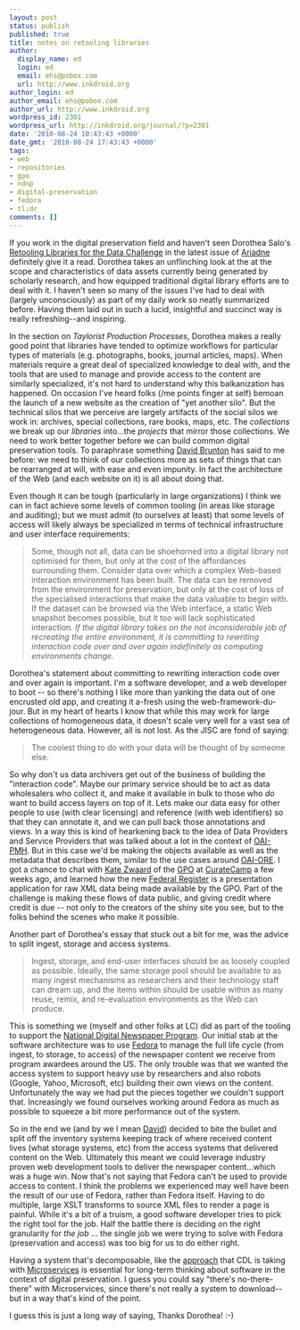 ```yaml
---
layout: post
status: publish
published: true
title: notes on retooling libraries
author:
  display_name: ed
  login: ed
  email: ehs@pobox.com
  url: http://www.inkdroid.org
author_login: ed
author_email: ehs@pobox.com
author_url: http://www.inkdroid.org
wordpress_id: 2301
wordpress_url: http://inkdroid.org/journal/?p=2301
date: '2010-08-24 10:43:43 +0000'
date_gmt: '2010-08-24 17:43:43 +0000'
tags:
- web
- repositories
- gpo
- ndnp
- digital-preservation
- fedora
- tl;dr
comments: []
---
```


<p>If you work in the digital preservation field and haven't seen Dorothea Salo's <a href="http://www.ariadne.ac.uk/issue64/salo/">Retooling Libraries for the Data Challenge</a> in the latest issue of <a href="http://www.ariadne.ac.uk/issue64/">Ariadne</a> definitely give it a read. Dorothea takes an unflinching look at the at the scope and characteristics of data assets currently being generated by scholarly research, and how equipped traditional digital library efforts are to deal with it. I haven't seen so many of the issues I've had to deal with (largely unconsciously) as part of my daily work so neatly summarized before. Having them laid out in such a lucid, insightful and succinct way is really refreshing--and inspiring.</p>
<p>In the section on <em>Taylorist Production Processes</em>, Dorothea makes a really good point that libraries have tended to optimize workflows for particular types of materials (e.g. photographs, books, journal articles, maps). When materials require a great deal of specialized knowledge to deal with, and the tools that are used to manage and provide access to the content are similarly specialized, it's not hard to understand why this balkanization has happened. On occasion I've heard folks (/me points finger at self) bemoan the launch of a new website as the creation of "yet another silo". But the technical silos that we perceive are largely artifacts of the social silos we work in: archives, special collections, rare books, maps, etc. The <em>collections</em> we break up our <em>libraries</em> into...the <em>projects</em> that mirror those collections. We need to work better together before we can build common digital preservation tools. To paraphrase something <a href="http://davidbrunton.com/">David Brunton</a> has said to me before: we need to think of our collections more as sets of things that can be rearranged at will, with ease and even impunity. In fact the architecture of the Web (and each website on it) is all about doing that.</p>
<p>Even though it can be tough (particularly in large organizations) I think we can in fact achieve some levels of common tooling (in areas like storage and auditing); but we must admit (to ourselves at least) that some levels of access will likely always be specialized in terms of technical infrastructure and user interface requirements:</p>
<blockquote><p>
Some, though not all, data can be shoehorned into a digital library not optimised for them, but only at the cost of the affordances surrounding them. Consider data over which a complex Web-based interaction environment has been built. The data can be removed from the environment for preservation, but only at the cost of loss of the specialised interactions that make the data valuable to begin with. If the dataset can be browsed via the Web interface, a static Web snapshot becomes possible, but it too will lack sophisticated interaction. <em>If the digital library takes on the not inconsiderable job of recreating the entire environment, it is committing to rewriting interaction code over and over again indefinitely as computing environments change.</em>
</p></blockquote>
<p>Dorothea's statement about committing to rewriting interaction code over and over again is important. I'm a software developer, and a web developer to boot -- so there's nothing I like more than yanking the data out of one encrusted old app, and creating it a-fresh using the web-framework-du-jour. But in my heart of hearts I know that while this may work for large collections of homogeneous data, it doesn't scale very well for a vast sea of heterogeneous data. However, all is not lost. As the JISC are fond of saying:</p>
<blockquote><p>
The coolest thing to do with your data will be thought of by someone else.
</p></blockquote>
<p>So why don't us data archivers get out of the business of building the "interaction code". Maybe our primary service should be to act as data wholesalers who collect it, and make it available in bulk to those who <em>do</em> want to build access layers on top of it. Lets make our data easy for other people to use (with clear licensing) and reference (with web identifiers) so that they can annotate it, and we can pull back those annotations and views. In a way this is kind of hearkening back to the idea of Data Providers and Service Providers that was talked about a lot in the context of <a href="http://www.dlib.org/dlib/february00/vandesompel-oai/02vandesompel-oai.html">OAI-PMH</a>. But in this case we'd be making the objects available as well as the metadata that describes them, similar to the use cases around <a href="http://www.openarchives.org/ore/">OAI-ORE</a>. I got a chance to chat with <a href="http://twitter.com/kzwa">Kate Zwaard</a> of the <a href="http://gpo.gov">GPO</a> at <a href="http://groups.google.com/group/digital-curation/web/curation-technology-sig">CurateCamp</a> a few weeks ago, and learned how the new <a href="http://inkdroid.org/journal/2010/07/27/federal-register-embraces-the-web-and-opensource/">Federal Register</a> is a presentation application for raw XML data being made available by the GPO. Part of the challenge is making these flows of data public, and giving credit where credit is due -- not only to the creators of the shiny site you see, but to the folks behind the scenes who make it possible.</p>
<p>Another part of Dorothea's essay that stuck out a bit for me, was the advice to split ingest, storage and access systems.</p>
<blockquote><p>
Ingest, storage, and end-user interfaces should be as loosely coupled as possible. Ideally, the same storage pool should be available to as many ingest mechanisms as researchers and their technology staff can dream up, and the items within should be usable within as many reuse, remix, and re-evaluation environments as the Web can produce.
</p></blockquote>
<p>This is something we (myself and other folks at LC) did as part of the tooling to support the <a href="http://www.neh.gov/projects/ndnp.html">National Digital Newspaper Program</a>. Our initial stab at the software architecture was to use <a href="http://www.fedora-commons.org/">Fedora</a> to manage the full life cycle (from ingest, to storage, to access) of the newspaper content we receive from program awardees around the US. The only trouble was that we wanted the access system to support heavy use by researchers and also robots (Google, Yahoo, Microsoft, etc) building their own views on the content. Unfortunately the way we had put the pieces together we couldn't support that. Increasingly we found ourselves working around Fedora as much as possible to squeeze a bit more performance out of the system.</p>
<p>So in the end we (and by we I mean <a href="http://davidbrunton.com">David</a>) decided to bite the bullet and split off the inventory systems keeping track of where received content lives (what storage systems, etc) from the access systems that delivered content on the Web. Ultimately this meant we could leverage industry proven web development tools to deliver the newspaper content...which was a huge win. Now that's not saying that Fedora can't be used to provide access to content. I think the problems we experienced may well have been the result of our use of Fedora, rather than Fedora itself. Having to do multiple, large XSLT transforms to source XML files to render a page is painful. While it's a bit of a truism, a good software developer tries to pick the right tool for the job. Half the battle there is deciding on the right granularity for <em>the job</em> ... the single job we were trying to solve with Fedora (preservation and access) was too big for us to do either right.</p>
<p>Having a system that's decomposable, like the <a href="http://or2010.fecyt.es/Resources/documentos/GSabstracts/curationMicro-services.pdf">approach</a> that CDL is taking with <a href="http://www.cdlib.org/services/uc3/curation/">Microservices</a> is essential for long-term thinking about software in the context of digital preservation. I guess you could say "there's no-there-there" with Microservices, since there's not really a system to download--but in a way that's kind of the point.</p>
<p>I guess this is just a long way of saying, Thanks Dorothea! :-)</p>
